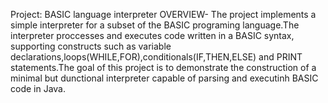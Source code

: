 Project: BASIC language interpreter
OVERVIEW- The project implements a simple interpreter for a subset of the BASIC programing language.The interpreter proccesses and executes code written in a BASIC syntax, supporting constructs such as variable
declarations,loops(WHILE,FOR),conditionals(IF,THEN,ELSE) and PRINT statements.The goal of this project is to demonstrate the construction of a minimal but dunctional  interpreter capable of parsing and executinh
BASIC code in Java.
